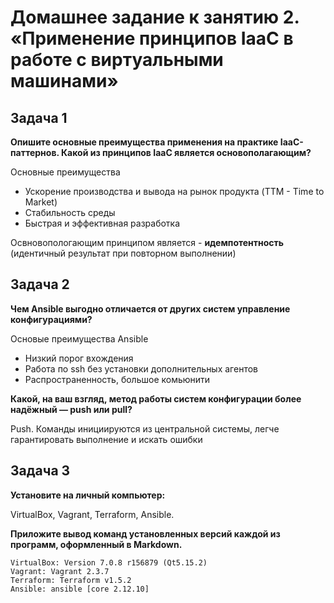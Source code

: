 # Домашнее задание к занятию 2. «Применение принципов IaaC в работе с виртуальными машинами»


## Задача 1


**Опишите основные преимущества применения на практике IaaC-паттернов. Какой из принципов IaaC является основополагающим?**

Основные преимущества

* Ускорение производства и вывода на рынок продукта (TTM - Time to Market)
* Стабильность среды
* Быстрая и эффективная разработка

Освновопологающим принципом является - **идемпотентность** (идентичный результат при повторном выполнении)


## Задача 2

**Чем Ansible выгодно отличается от других систем управление конфигурациями?**

Основые преимущества Ansible

* Низкий порог вхождения
* Работа по ssh без установки дополнительных агентов
* Распространенность, большое комьюнити

**Какой, на ваш взгляд, метод работы систем конфигурации более надёжный — push или pull?**

Push. Команды инициируются из центральной системы, легче гарантировать выполнение и искать ошибки


## Задача 3

**Установите на личный компьютер:**

VirtualBox,
Vagrant,
Terraform,
Ansible.

**Приложите вывод команд установленных версий каждой из программ, оформленный в Markdown.**

```
VirtualBox: Version 7.0.8 r156879 (Qt5.15.2)
Vagrant: Vagrant 2.3.7
Terraform: Terraform v1.5.2
Ansible: ansible [core 2.12.10]
```

